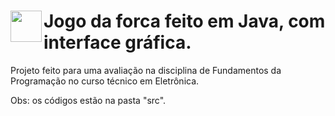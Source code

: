 # <img height="50" width="50" align="left" src="https://emojis.slackmojis.com/emojis/images/1620836617/38248/rupee.gif?1620836617"/> Jogo da forca feito em Java, com interface gráfica.

Projeto feito para uma avaliação na disciplina de Fundamentos da Programação no curso técnico em Eletrônica.

Obs: os códigos estão na pasta "src".
